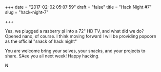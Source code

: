 +++
date = "2017-02-02 05:07:59"
draft = "false"
title = "Hack Night #7"
slug = "hack-night-7"

+++

Yes, we plugged a rasberry pi into a 72" HD TV, and what did we do? Opened nano, of course. I think moving forward I will be providing popcorn as the official "snack of hack night"

You are welcome bring your selves, your snacks, and your projects to share. SAee you all next week! Happy hacking.

N